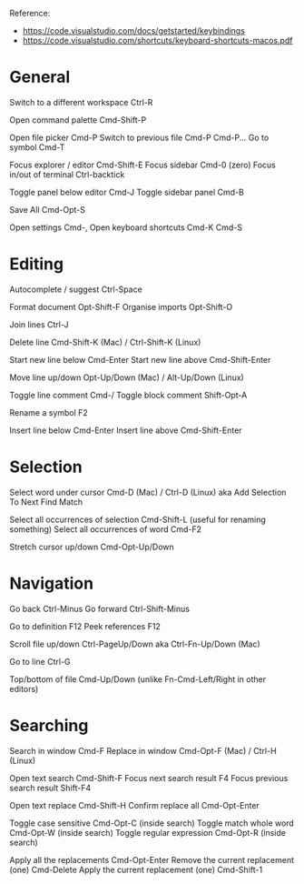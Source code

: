 Reference:
- https://code.visualstudio.com/docs/getstarted/keybindings
- https://code.visualstudio.com/shortcuts/keyboard-shortcuts-macos.pdf



# General

Switch to a different workspace        Ctrl-R

Open command palette                   Cmd-Shift-P

Open file picker                       Cmd-P
Switch to previous file                Cmd-P Cmd-P...
Go to symbol                           Cmd-T

Focus explorer / editor                Cmd-Shift-E
Focus sidebar                          Cmd-0 (zero)
Focus in/out of terminal               Ctrl-backtick

Toggle panel below editor              Cmd-J
Toggle sidebar panel                   Cmd-B

Save All                               Cmd-Opt-S

Open settings                          Cmd-,
Open keyboard shortcuts                Cmd-K Cmd-S



# Editing

Autocomplete / suggest                 Ctrl-Space

Format document                        Opt-Shift-F
Organise imports                       Opt-Shift-O

Join lines                             Ctrl-J

Delete line                            Cmd-Shift-K (Mac) / Ctrl-Shift-K (Linux)

Start new line below                   Cmd-Enter
Start new line above                   Cmd-Shift-Enter

Move line up/down                      Opt-Up/Down (Mac) / Alt-Up/Down (Linux)

Toggle line comment                    Cmd-/
Toggle block comment                   Shift-Opt-A

Rename a symbol                        F2

Insert line below                      Cmd-Enter
Insert line above                      Cmd-Shift-Enter



# Selection

Select word under cursor               Cmd-D (Mac) / Ctrl-D (Linux)
aka Add Selection To Next Find Match

Select all occurrences of selection    Cmd-Shift-L
(useful for renaming something)
Select all occurrences of word         Cmd-F2

Stretch cursor up/down                 Cmd-Opt-Up/Down



# Navigation

Go back                                Ctrl-Minus
Go forward                             Ctrl-Shift-Minus

Go to definition                       F12
Peek references                        F12

Scroll file up/down                    Ctrl-PageUp/Down aka Ctrl-Fn-Up/Down (Mac)

Go to line                             Ctrl-G

Top/bottom of file                     Cmd-Up/Down (unlike Fn-Cmd-Left/Right in other editors)



# Searching

Search in window                       Cmd-F
Replace in window                      Cmd-Opt-F (Mac) / Ctrl-H (Linux)

Open text search                       Cmd-Shift-F
Focus next search result               F4
Focus previous search result           Shift-F4

Open text replace                      Cmd-Shift-H
Confirm replace all                    Cmd-Opt-Enter

Toggle case sensitive                  Cmd-Opt-C (inside search)
Toggle match whole word                Cmd-Opt-W (inside search)
Toggle regular expression              Cmd-Opt-R (inside search)

Apply all the replacements             Cmd-Opt-Enter
Remove the current replacement (one)   Cmd-Delete
Apply the current replacement (one)    Cmd-Shift-1

